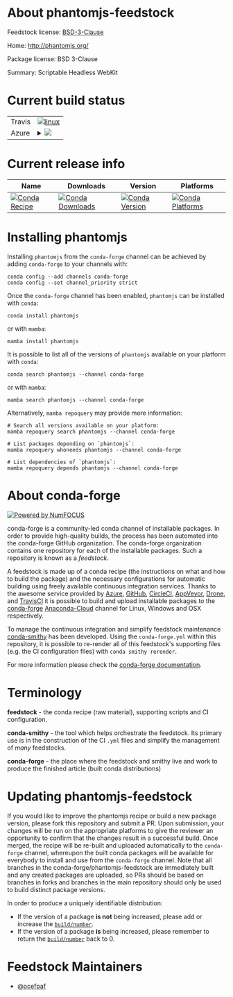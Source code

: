 About phantomjs-feedstock
=========================

Feedstock license: [BSD-3-Clause](https://github.com/conda-forge/phantomjs-feedstock/blob/main/LICENSE.txt)

Home: http://phantomjs.org/

Package license: BSD 3-Clause

Summary: Scriptable Headless WebKit

Current build status
====================


<table><tr>
    <td>Travis</td>
    <td>
      <a href="https://app.travis-ci.com/conda-forge/phantomjs-feedstock">
        <img alt="linux" src="https://img.shields.io/travis/com/conda-forge/phantomjs-feedstock/main.svg?label=Linux">
      </a>
    </td>
  </tr>
    
  <tr>
    <td>Azure</td>
    <td>
      <details>
        <summary>
          <a href="https://dev.azure.com/conda-forge/feedstock-builds/_build/latest?definitionId=4069&branchName=main">
            <img src="https://dev.azure.com/conda-forge/feedstock-builds/_apis/build/status/phantomjs-feedstock?branchName=main">
          </a>
        </summary>
        <table>
          <thead><tr><th>Variant</th><th>Status</th></tr></thead>
          <tbody><tr>
              <td>linux_64</td>
              <td>
                <a href="https://dev.azure.com/conda-forge/feedstock-builds/_build/latest?definitionId=4069&branchName=main">
                  <img src="https://dev.azure.com/conda-forge/feedstock-builds/_apis/build/status/phantomjs-feedstock?branchName=main&jobName=linux&configuration=linux%20linux_64_" alt="variant">
                </a>
              </td>
            </tr><tr>
              <td>linux_aarch64</td>
              <td>
                <a href="https://dev.azure.com/conda-forge/feedstock-builds/_build/latest?definitionId=4069&branchName=main">
                  <img src="https://dev.azure.com/conda-forge/feedstock-builds/_apis/build/status/phantomjs-feedstock?branchName=main&jobName=linux&configuration=linux%20linux_aarch64_" alt="variant">
                </a>
              </td>
            </tr><tr>
              <td>linux_ppc64le</td>
              <td>
                <a href="https://dev.azure.com/conda-forge/feedstock-builds/_build/latest?definitionId=4069&branchName=main">
                  <img src="https://dev.azure.com/conda-forge/feedstock-builds/_apis/build/status/phantomjs-feedstock?branchName=main&jobName=linux&configuration=linux%20linux_ppc64le_" alt="variant">
                </a>
              </td>
            </tr><tr>
              <td>osx_64</td>
              <td>
                <a href="https://dev.azure.com/conda-forge/feedstock-builds/_build/latest?definitionId=4069&branchName=main">
                  <img src="https://dev.azure.com/conda-forge/feedstock-builds/_apis/build/status/phantomjs-feedstock?branchName=main&jobName=osx&configuration=osx%20osx_64_" alt="variant">
                </a>
              </td>
            </tr><tr>
              <td>osx_arm64</td>
              <td>
                <a href="https://dev.azure.com/conda-forge/feedstock-builds/_build/latest?definitionId=4069&branchName=main">
                  <img src="https://dev.azure.com/conda-forge/feedstock-builds/_apis/build/status/phantomjs-feedstock?branchName=main&jobName=osx&configuration=osx%20osx_arm64_" alt="variant">
                </a>
              </td>
            </tr><tr>
              <td>win_64</td>
              <td>
                <a href="https://dev.azure.com/conda-forge/feedstock-builds/_build/latest?definitionId=4069&branchName=main">
                  <img src="https://dev.azure.com/conda-forge/feedstock-builds/_apis/build/status/phantomjs-feedstock?branchName=main&jobName=win&configuration=win%20win_64_" alt="variant">
                </a>
              </td>
            </tr>
          </tbody>
        </table>
      </details>
    </td>
  </tr>
</table>

Current release info
====================

| Name | Downloads | Version | Platforms |
| --- | --- | --- | --- |
| [![Conda Recipe](https://img.shields.io/badge/recipe-phantomjs-green.svg)](https://anaconda.org/conda-forge/phantomjs) | [![Conda Downloads](https://img.shields.io/conda/dn/conda-forge/phantomjs.svg)](https://anaconda.org/conda-forge/phantomjs) | [![Conda Version](https://img.shields.io/conda/vn/conda-forge/phantomjs.svg)](https://anaconda.org/conda-forge/phantomjs) | [![Conda Platforms](https://img.shields.io/conda/pn/conda-forge/phantomjs.svg)](https://anaconda.org/conda-forge/phantomjs) |

Installing phantomjs
====================

Installing `phantomjs` from the `conda-forge` channel can be achieved by adding `conda-forge` to your channels with:

```
conda config --add channels conda-forge
conda config --set channel_priority strict
```

Once the `conda-forge` channel has been enabled, `phantomjs` can be installed with `conda`:

```
conda install phantomjs
```

or with `mamba`:

```
mamba install phantomjs
```

It is possible to list all of the versions of `phantomjs` available on your platform with `conda`:

```
conda search phantomjs --channel conda-forge
```

or with `mamba`:

```
mamba search phantomjs --channel conda-forge
```

Alternatively, `mamba repoquery` may provide more information:

```
# Search all versions available on your platform:
mamba repoquery search phantomjs --channel conda-forge

# List packages depending on `phantomjs`:
mamba repoquery whoneeds phantomjs --channel conda-forge

# List dependencies of `phantomjs`:
mamba repoquery depends phantomjs --channel conda-forge
```


About conda-forge
=================

[![Powered by
NumFOCUS](https://img.shields.io/badge/powered%20by-NumFOCUS-orange.svg?style=flat&colorA=E1523D&colorB=007D8A)](https://numfocus.org)

conda-forge is a community-led conda channel of installable packages.
In order to provide high-quality builds, the process has been automated into the
conda-forge GitHub organization. The conda-forge organization contains one repository
for each of the installable packages. Such a repository is known as a *feedstock*.

A feedstock is made up of a conda recipe (the instructions on what and how to build
the package) and the necessary configurations for automatic building using freely
available continuous integration services. Thanks to the awesome service provided by
[Azure](https://azure.microsoft.com/en-us/services/devops/), [GitHub](https://github.com/),
[CircleCI](https://circleci.com/), [AppVeyor](https://www.appveyor.com/),
[Drone](https://cloud.drone.io/welcome), and [TravisCI](https://travis-ci.com/)
it is possible to build and upload installable packages to the
[conda-forge](https://anaconda.org/conda-forge) [Anaconda-Cloud](https://anaconda.org/)
channel for Linux, Windows and OSX respectively.

To manage the continuous integration and simplify feedstock maintenance
[conda-smithy](https://github.com/conda-forge/conda-smithy) has been developed.
Using the ``conda-forge.yml`` within this repository, it is possible to re-render all of
this feedstock's supporting files (e.g. the CI configuration files) with ``conda smithy rerender``.

For more information please check the [conda-forge documentation](https://conda-forge.org/docs/).

Terminology
===========

**feedstock** - the conda recipe (raw material), supporting scripts and CI configuration.

**conda-smithy** - the tool which helps orchestrate the feedstock.
                   Its primary use is in the construction of the CI ``.yml`` files
                   and simplify the management of *many* feedstocks.

**conda-forge** - the place where the feedstock and smithy live and work to
                  produce the finished article (built conda distributions)


Updating phantomjs-feedstock
============================

If you would like to improve the phantomjs recipe or build a new
package version, please fork this repository and submit a PR. Upon submission,
your changes will be run on the appropriate platforms to give the reviewer an
opportunity to confirm that the changes result in a successful build. Once
merged, the recipe will be re-built and uploaded automatically to the
`conda-forge` channel, whereupon the built conda packages will be available for
everybody to install and use from the `conda-forge` channel.
Note that all branches in the conda-forge/phantomjs-feedstock are
immediately built and any created packages are uploaded, so PRs should be based
on branches in forks and branches in the main repository should only be used to
build distinct package versions.

In order to produce a uniquely identifiable distribution:
 * If the version of a package **is not** being increased, please add or increase
   the [``build/number``](https://docs.conda.io/projects/conda-build/en/latest/resources/define-metadata.html#build-number-and-string).
 * If the version of a package **is** being increased, please remember to return
   the [``build/number``](https://docs.conda.io/projects/conda-build/en/latest/resources/define-metadata.html#build-number-and-string)
   back to 0.

Feedstock Maintainers
=====================

* [@ocefpaf](https://github.com/ocefpaf/)

